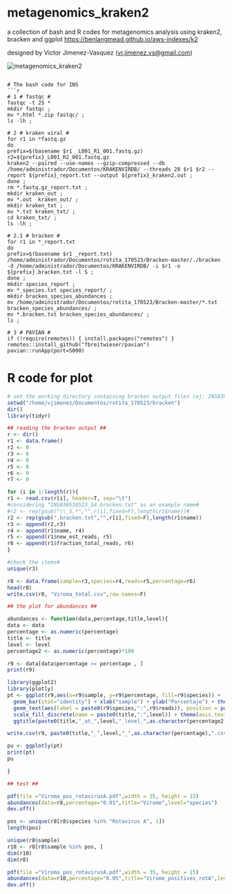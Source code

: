 # metagenomics_kraken2
a collection of bash and R codes for metagenomics analysis using kraken2, bracken and ggplot
https://benlangmead.github.io/aws-indexes/k2

designed by Victor Jimenez-Vasquez (vr.jimenez.vs@gmail.com)

![metagenomics_kraken2](https://github.com/Vjimenez-vasquez/metagenomics_kraken2/assets/89874227/3cfc3e29-98cd-40ca-8124-b51606ba3c2e)

```

# The bash code for INS
```r
# 1 # fastqc #
fastqc -t 25 *
mkdir fastqc ; 
mv *.html *.zip fastqc/ ; 
ls -lh ; 

# 2 # kraken viral #
for r1 in *fastq.gz
do
prefix=$(basename $r1 _L001_R1_001.fastq.gz)
r2=${prefix}_L001_R2_001.fastq.gz
kraken2 --paired --use-names --gzip-compressed --db /home/administrador/Documentos/KRAKENVIRDB/ --threads 28 $r1 $r2 --report ${prefix}_report.txt --output ${prefix}_kraken2.out ;
done ;
rm *.fastq.gz_report.txt ; 
mkdir kraken_out ;
mv *.out  kraken_out/ ;
mkdir kraken_txt ; 
mv *.txt kraken_txt/ ;  
cd kraken_txt/ ; 
ls -lh ; 

# 2.1 # bracken #
for r1 in *_report.txt
do
prefix=$(basename $r1 _report.txt)
/home/administrador/Documentos/rotita_170523/Bracken-master/./bracken -d /home/administrador/Documentos/KRAKENVIRDB/ -i $r1 -o ${prefix}.bracken.txt -l S ; 
done ; 
mkdir species_report ; 
mv *_species.txt species_report/ ;
mkdir bracken_species_abundances ;  
mv /home/administrador/Documentos/rotita_170523/Bracken-master/*.txt bracken_species_abundances/ ; 
mv *.bracken.txt bracken_species_abundances/ ;
ls ; 

# 3 # PAVIAN #
if (!require(remotes)) { install.packages("remotes") }
remotes::install_github("fbreitwieser/pavian")
pavian::runApp(port=5000)
```

# R code for plot
```r
# set the working directory containing bracken output files (ej: INS030518523_S4.bracken.txt) # 
setwd("/home/vjimenez/Documentos/rotita_170523/bracken")
dir()
library(tidyr)

## reading the bracken output ## 
r <- dir()
r1 <- data.frame()
r2 <- 0
r3 <- 0 
r4 <- 0 
r5 <- 0 
r6 <- 0 
r7 <- 0 

for (i in 1:length(r)){
r1 <- read.csv(r[i], header=T, sep="\t")
#considering "INS030518523_S4.bracken.txt" as an example name#
#r2 <- rep(gsub("\\_S.*","",r[i],fixed=F),length(r1$name))#
r2 <- rep(gsub(".bracken.txt","",r[i],fixed=F),length(r1$name))
r3 <- append(r2,r3)
r4 <- append(r1$name, r4)
r5 <- append(r1$new_est_reads, r5)
r6 <- append(r1$fraction_total_reads, r6)
}

#check the items# 
unique(r3)

r8 <- data.frame(sample=r3,species=r4,reads=r5,percentage=r6)
head(r8)
write.csv(r8, "Viroma_total.csv",row.names=F)

## the plot for abundances ##

abundances <- function(data,percentage,title,level){
data <- data
percentage <- as.numeric(percentage)
title <- title
level <- level
percentage2 <- as.numeric(percentage)*100

r9 <- data[data$percentage >= percentage , ]
print(r9)

library(ggplot2)
library(plotly)
pt <- ggplot(r9,aes(x=r9$sample, y=r9$percentage, fill=r9$species)) + 
  geom_bar(stat="identity") + xlab("sample") + ylab("Porcentaje") + theme_minimal() + theme(legend.position = 'bottom') + 
  geom_text(aes(label = paste0(r9$species,":",r9$reads)), position = position_stack(vjust = 0.5), colour = "black", size = 2) + 
  scale_fill_discrete(name = paste0(title,":",level)) + theme(axis.text.x = element_text(angle = 45)) + 
  ggtitle(paste0(title,"_at_",level,"_level_",as.character(percentage2),"%_abundance"))

write.csv(r9, paste0(title,"_",level,"_",as.character(percentage),".csv"),row.names=F)

pu <- ggplotly(pt)
print(pt)
pu

}

## test ## 

pdf(file ="Viroma_pos_rotavirusA.pdf",width = 35, height = 15)
abundances(data=r8,percentage="0.01",title="Virome",level="species")
dev.off()

pos <- unique(r8[r8$species %in% "Rotavirus A", 1])
length(pos)

unique(r8$sample)
r10 <- r8[r8$sample %in% pos, ]
dim(r10)
dim(r8)

pdf(file ="Viroma_pos_rotavirusA.pdf",width = 35, height = 15)
abundances(data=r10,percentage="0.05",title="Virome_positives_rotA",level="species")
dev.off()

